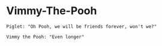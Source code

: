 Vimmy-The-Pooh
==============

    Piglet: "Oh Pooh, we will be friends forever, won't we?"

    Vimmy the Pooh: "Even longer"